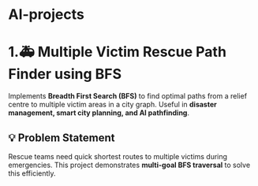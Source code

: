 # AI-projects
# 1.🚑 Multiple Victim Rescue Path Finder using BFS

Implements **Breadth First Search (BFS)** to find optimal paths from a relief centre to multiple victim areas in a city graph. Useful in **disaster management, smart city planning, and AI pathfinding**.

## 💡 Problem Statement
Rescue teams need quick shortest routes to multiple victims during emergencies. This project demonstrates **multi-goal BFS traversal** to solve this efficiently.
